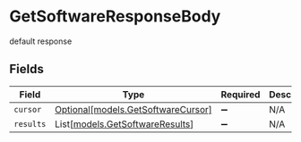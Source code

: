 # GetSoftwareResponseBody

default response


## Fields

| Field                                                                | Type                                                                 | Required                                                             | Description                                                          |
| -------------------------------------------------------------------- | -------------------------------------------------------------------- | -------------------------------------------------------------------- | -------------------------------------------------------------------- |
| `cursor`                                                             | [Optional[models.GetSoftwareCursor]](../models/getsoftwarecursor.md) | :heavy_minus_sign:                                                   | N/A                                                                  |
| `results`                                                            | List[[models.GetSoftwareResults](../models/getsoftwareresults.md)]   | :heavy_minus_sign:                                                   | N/A                                                                  |